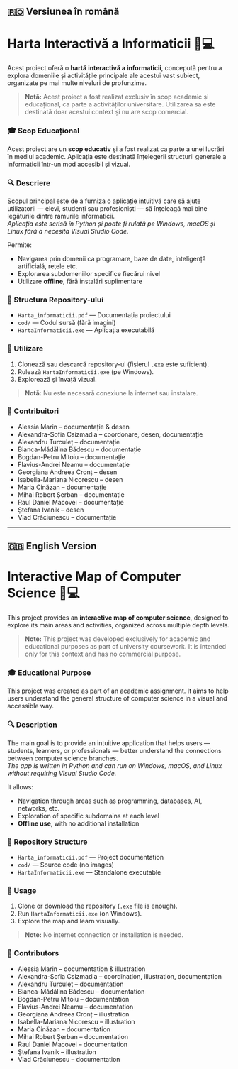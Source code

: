 ## 🇷🇴 Versiunea în română

# Harta Interactivă a Informaticii 🧠💻

Acest proiect oferă o **hartă interactivă a informaticii**, concepută pentru a explora domeniile și activitățile principale ale acestui vast subiect, organizate pe mai multe niveluri de profunzime.  
> **Notă:** Acest proiect a fost realizat exclusiv în scop academic și educațional, ca parte a activităților universitare. Utilizarea sa este destinată doar acestui context și nu are scop comercial.

### 🎓 Scop Educațional  
Acest proiect are un **scop educativ** și a fost realizat ca parte a unei lucrări în mediul academic. Aplicația este destinată înțelegerii structurii generale a informaticii într-un mod accesibil și vizual.

### 🔍 Descriere  
Scopul principal este de a furniza o aplicație intuitivă care să ajute utilizatorii — elevi, studenți sau profesioniști — să înțeleagă mai bine legăturile dintre ramurile informaticii.  
*Aplicația este scrisă în Python și poate fi rulată pe Windows, macOS și Linux fără a necesita Visual Studio Code.*

Permite:
- Navigarea prin domenii ca programare, baze de date, inteligență artificială, rețele etc.
- Explorarea subdomeniilor specifice fiecărui nivel
- Utilizare **offline**, fără instalări suplimentare

### 📁 Structura Repository-ului
- `Harta_informaticii.pdf` — Documentația proiectului  
- `cod/` — Codul sursă (fără imagini)  
- `HartaInformaticii.exe` — Aplicația executabilă

### 🚀 Utilizare
1. Clonează sau descarcă repository-ul (fișierul `.exe` este suficient).  
2. Rulează `HartaInformaticii.exe` (pe Windows).  
3. Explorează și învață vizual.

> **Notă:** Nu este necesară conexiune la internet sau instalare.

### 👥 Contribuitori
- Alessia Marin – documentație & desen  
- Alexandra-Sofia Csizmadia – coordonare, desen, documentație  
- Alexandru Turculeț – documentație  
- Bianca-Mădălina Bădescu – documentație  
- Bogdan-Petru Mitoiu – documentație  
- Flavius-Andrei Neamu – documentație  
- Georgiana Andreea Cronț – desen  
- Isabella-Mariana Nicorescu – desen  
- Maria Cinăzan – documentație  
- Mihai Robert Șerban – documentație  
- Raul Daniel Macovei – documentație  
- Ștefana Ivanik – desen  
- Vlad Crăciunescu – documentație

---

## 🇬🇧 English Version

# Interactive Map of Computer Science 🧠💻

This project provides an **interactive map of computer science**, designed to explore its main areas and activities, organized across multiple depth levels.  
> **Note:** This project was developed exclusively for academic and educational purposes as part of university coursework. It is intended only for this context and has no commercial purpose.

### 🎓 Educational Purpose  
This project was created as part of an academic assignment. It aims to help users understand the general structure of computer science in a visual and accessible way.

### 🔍 Description  
The main goal is to provide an intuitive application that helps users — students, learners, or professionals — better understand the connections between computer science branches.  
*The app is written in Python and can run on Windows, macOS, and Linux without requiring Visual Studio Code.*

It allows:
- Navigation through areas such as programming, databases, AI, networks, etc.
- Exploration of specific subdomains at each level
- **Offline use**, with no additional installation

### 📁 Repository Structure
- `Harta_informaticii.pdf` — Project documentation  
- `cod/` — Source code (no images)  
- `HartaInformaticii.exe` — Standalone executable

### 🚀 Usage
1. Clone or download the repository (`.exe` file is enough).  
2. Run `HartaInformaticii.exe` (on Windows).  
3. Explore the map and learn visually.

> **Note:** No internet connection or installation is needed.

### 👥 Contributors
- Alessia Marin – documentation & illustration  
- Alexandra-Sofia Csizmadia – coordination, illustration, documentation  
- Alexandru Turculeț – documentation  
- Bianca-Mădălina Bădescu – documentation  
- Bogdan-Petru Mitoiu – documentation  
- Flavius-Andrei Neamu – documentation  
- Georgiana Andreea Cronț – illustration  
- Isabella-Mariana Nicorescu – illustration  
- Maria Cinăzan – documentation  
- Mihai Robert Șerban – documentation  
- Raul Daniel Macovei – documentation  
- Ștefana Ivanik – illustration  
- Vlad Crăciunescu – documentation
